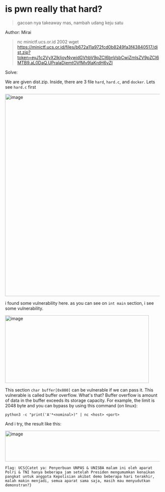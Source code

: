 # is pwn really that hard?
> gacoan nya takeaway mas, nambah udang keju satu

Author: Mirai
> nc minictf.ucs.or.id 2002
> wget https://minictf.ucs.or.id/files/b672a11a972fcd0b8249fa3f43840517/dist.zip?token=eyJ1c2VyX2lkIjoyNywidGVhbV9pZCI6bnVsbCwiZmlsZV9pZCI6MTB9.aL0DaQ.UPralaDiemtOVfMv9laKrdH6vZI

Solve:

We are given dist.zip. Inside, there are 3 file `hard`, `hard.c`, and `docker`. Lets see `hard.c` first

<img width="533" height="657" alt="image" src="https://github.com/user-attachments/assets/407dbe46-6dab-43c4-9432-7d9b8c1dbe3f" />

i found some vulnerability here. as you can see on `int main` section, i see some vulnerability. 

<img width="468" height="220" alt="image" src="https://github.com/user-attachments/assets/8326c40a-ffd6-4033-9cdf-2ab96e270596" />

This section  `char buffer[0x800]` can be vulnerable if we can pass it. This vulnerable is called buffer overflow. What's that? Buffer overflow is amount of data in the buffer exceeds its storage capacity.
For example, the limit is 2048 byte and you can bypass by using this command (on linux):

```
python3 -c "print('A'*<nominal>)" | nc <host> <port>
```

And i try, the result like this:

<img width="1472" height="100" alt="image" src="https://github.com/user-attachments/assets/b0efe5b2-0d90-4aa2-bc90-29e2314e5363" />

```
Flag: UCS{Catet ya: Penyerbuan UNPAS & UNISBA malam ini oleh aparat Polri & TNI hanya beberapa jam setelah Presiden mengumumkan kenaikan pangkat untuk anggota Kepolisian akibat demo beberapa hari terakhir, malah makin menjadi, semua aparat sama saja, masih mau menyudutkan demonstran?}
```
